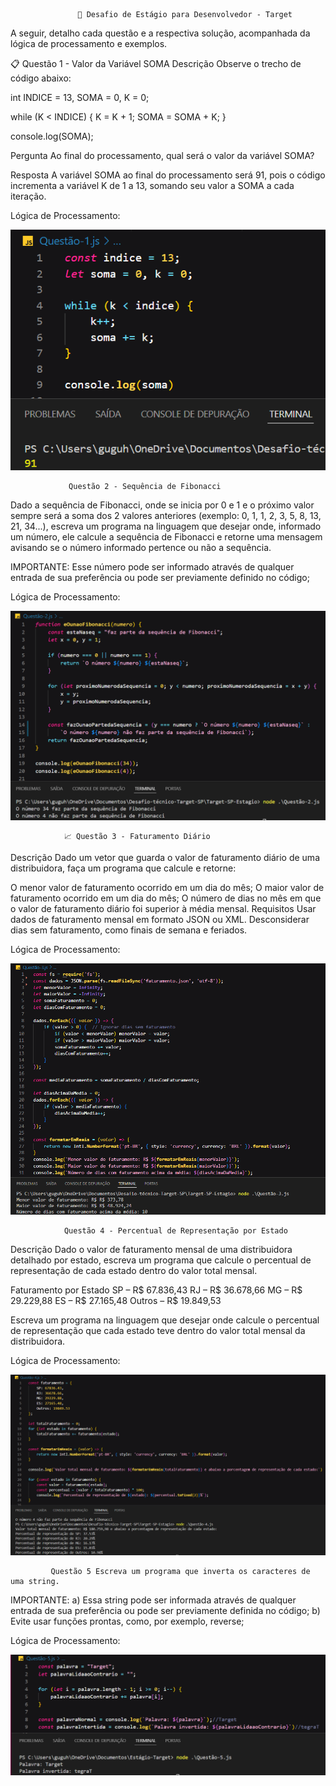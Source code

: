                    🚀 Desafio de Estágio para Desenvolvedor - Target

A seguir, detalho cada questão e a respectiva solução, acompanhada da lógica de processamento e exemplos.

📋 Questão 1 - Valor da Variável SOMA
Descrição
Observe o trecho de código abaixo:

int INDICE = 13, SOMA = 0, K = 0;

while (K < INDICE) {
    K = K + 1;
    SOMA = SOMA + K;
}

console.log(SOMA);

Pergunta
Ao final do processamento, qual será o valor da variável SOMA?

Resposta
A variável SOMA ao final do processamento será 91, pois o código incrementa a variável K de 1 a 13, somando seu valor a SOMA a cada iteração.

Lógica de Processamento:

![alt text](Q-1.png)

                 Questão 2 - Sequência de Fibonacci
Dado a sequência de Fibonacci, onde se inicia por 0 e 1 e o próximo valor sempre será a soma dos 2 valores anteriores (exemplo: 0, 1, 1, 2, 3, 5, 8, 13, 21, 34...), escreva um programa na linguagem que desejar onde, informado um número, ele calcule a sequência de Fibonacci e retorne uma mensagem avisando se o número informado pertence ou não a sequência.

IMPORTANTE: Esse número pode ser informado através de qualquer entrada de sua preferência ou pode ser previamente definido no código;

Lógica de Processamento:

![alt text](Q-2.png)
 
                📈 Questão 3 - Faturamento Diário
Descrição
Dado um vetor que guarda o valor de faturamento diário de uma distribuidora, faça um programa que calcule e retorne:

O menor valor de faturamento ocorrido em um dia do mês;
O maior valor de faturamento ocorrido em um dia do mês;
O número de dias no mês em que o valor de faturamento diário foi superior à média mensal.
Requisitos
Usar dados de faturamento mensal em formato JSON ou XML.
Desconsiderar dias sem faturamento, como finais de semana e feriados.


Lógica de Processamento:

![alt text](Q-3.png)		  
			  

                Questão 4 - Percentual de Representação por Estado
Descrição
Dado o valor de faturamento mensal de uma distribuidora detalhado por estado, escreva um programa que calcule o percentual de representação de cada estado dentro do valor total mensal.

Faturamento por Estado
SP – R$ 67.836,43
RJ – R$ 36.678,66
MG – R$ 29.229,88
ES – R$ 27.165,48
Outros – R$ 19.849,53
			  
Escreva um programa na linguagem que desejar onde calcule o percentual de representação que cada estado teve dentro do valor total mensal da distribuidora. 

Lógica de Processamento:

![alt text](Q-4.png)

             Questão 5 Escreva um programa que inverta os caracteres de uma string.
IMPORTANTE:
a) Essa string pode ser informada através de qualquer entrada de sua preferência ou pode ser previamente definida no código;
b) Evite usar funções prontas, como, por exemplo, reverse;

Lógica de Processamento:

![alt text](Q-5.png)
